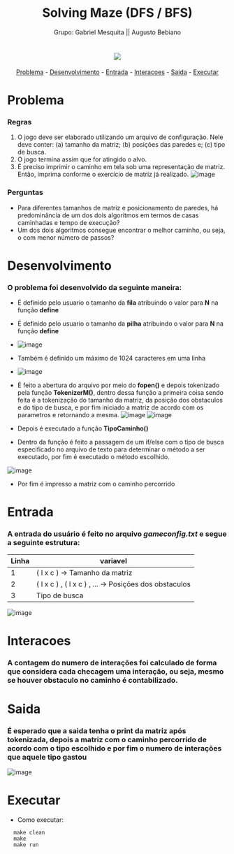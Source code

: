 <h1 align="center">Solving Maze (DFS / BFS)</h1>


<p align="center">Grupo: Gabriel Mesquita || Augusto Bebiano</p>
<h1 align="center"> 
    <a href="https://github.com/gabrielmesquita7/solving_maze-BFS-and-DFS-/graphs/contributors">
    <img src="https://contrib.rocks/image?repo=gabrielmesquita7/solving_maze-BFS-and-DFS-" />
    </a>
</h1>
<p align="center">
  <a href="#problema">Problema</a> -
  <a href="#desenvolvimento">Desenvolvimento</a> -
  <a href="#entrada">Entrada</a> -
  <a href="#interacoes">Interacoes</a> -
  <a href="#saida">Saida</a> -
  <a href="#executar">Executar</a>
</p>
 

# Problema
### Regras
1. O jogo deve ser elaborado utilizando um arquivo de configuração. Nele deve conter: (a) tamanho da matriz; (b) posições das paredes e; (c) tipo de busca.
1. O jogo termina assim que for atingido o alvo.
1. É preciso imprimir o caminho em tela sob uma representação de matriz. Então, imprima conforme o exercício de matriz já realizado.
  ![image](https://user-images.githubusercontent.com/55333375/169049899-b17b7be9-8a69-4b39-8b7e-d7464130bb87.png)


### Perguntas
* Para diferentes tamanhos de matriz e posicionamento de paredes, há predominância de um dos dois algoritmos em termos de casas caminhadas e tempo de execução?
* Um dos dois algoritmos consegue encontrar o melhor caminho, ou seja, o com menor número de passos?

# Desenvolvimento
### O problema foi desenvolvido da seguinte maneira:

* É definido pelo usuario o tamanho da **fila** atribuindo o valor para **N** na função **define**
* É definido pelo usuario o tamanho da **pilha**  atribuindo o valor para **N** na função **define**

* ![image](https://user-images.githubusercontent.com/55333375/167706372-01a0bb6c-44d1-497e-8685-cdc1d21979c6.png)

* Também é definido um máximo de 1024 caracteres em uma linha

* ![image](https://user-images.githubusercontent.com/55333375/167706445-478ff54e-dc10-482c-a0a5-ccbca8d0e7f6.png)

* É feito a abertura do arquivo por meio do **fopen()** e depois tokenizado pela função **TokenizerM()**, dentro dessa função a primeira coisa sendo feita é a tokenização do tamanho da matriz, da posição dos obstaculos e do tipo de busca, e por fim iniciado a matriz de acordo com os parametros e retornando a mesma.
![image](https://user-images.githubusercontent.com/55333375/169050608-887c45c1-2866-4355-9179-97e663b8ff0a.png)
![image](https://user-images.githubusercontent.com/55333375/169050955-d566d211-5d66-4aae-964f-9844bcf0432f.png)



* Depois é executado a função **TipoCaminho()**
* Dentro da função é feito a passagem de um if/else com o tipo de busca especificado no arquivo de texto  para determinar o método a ser executado, por fim é executado o método escolhido.

![image](https://user-images.githubusercontent.com/55333375/169051182-a70aa339-8f9a-49bd-98d2-1e13291ace08.png)

* Por fim é impresso a matriz com o caminho percorrido

# Entrada
### A entrada do usuário é feito no arquivo _gameconfig.txt_ e segue a seguinte estrutura:
Linha   | variavel
--------- | ------
1 | ( l x c ) -> Tamanho da matriz
2 | ( l x c ) , ( l x c ) , ... -> Posições dos obstaculos
3 | Tipo de busca

![image](https://user-images.githubusercontent.com/55333375/169051599-1ae89acc-3e9b-420a-ad42-a2a76e61ded1.png)


# Interacoes
### A contagem do numero de interações foi calculado de forma que considera cada checagem uma interação, ou seja, mesmo se houver obstaculo no caminho é contabilizado.

# Saida
### É esperado que a saida tenha o print da matriz após tokenizada, depois a matriz com o caminho percorrido de acordo com o tipo escolhido e por fim o numero de interações que aquele tipo gastou

![image](https://user-images.githubusercontent.com/55333375/169051933-ae3c975f-974d-4052-9f4c-9be420798ec3.png)





# Executar
* Como executar:

```
  make clean
  make
  make run
```
